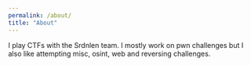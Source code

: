 ```yaml
---
permalink: /about/
title: "About"
---
```


I play CTFs with the Srdnlen team. I mostly work on pwn challenges but I also like attempting misc, osint, web and reversing challenges.
